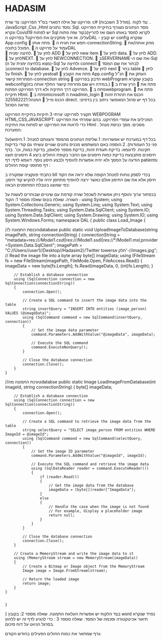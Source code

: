 # HADASIM
פרויקט של אילה דמארי
בס"ד 
הפרויקט:
צד שרת: c# (מודל 3 השכבות).
צד לקוח: . JavaScript ,Css ,Html
מסד נתונים: Sql.
מסד הנתונים מצורף בתיקיית הפרויקט ונקרא Covid19 
יש לפתוח Sql  לקרוא למסד באותו השם ואז להריץ(בקוד שזה פתוח עליו).
אז איך מתקינים את הפרויקט?
בפרויקט הDAL -  יש קובץ config  שנקרא App.config
	פתח אותו.
	חפש את תגית ה-connectionString.
	מחק אותה/את המוכל בתוכה.
	עמוד על פרויקט הDAL  
	לחיצה ימנית.
	לחץ על ADD
	לחץ על new item
	 לחץ על data.
	לחץ על ADD.
	לחץ עלNEXT.
	לחץ על NEWCONNECTION.
	בSERVERNAME-את שם ה-Sql (נמצא בלחיצה ימנית על ה-Sql ולחיצה על connect
	לבחור את שם המסד בconnect to database.
	לחץ על Advence.
	לחץ על next
	בחר table
	לחץ על finish.
	לחץ על yestoall
	פתח את הקובץ App.config הנ"ל
	העתק את המחרוזת קישור-connection string
	הדבק בפרויקט webProgram   בקובץ שנקרא webconfig(במידה ויש שם מחרוזת קישור החלף אותה בזו.)
	הרץ שרת ב 
	פתח את הפרויקט דרך התיקיה ולא דרך הפרויקט הפתוח.
	פתח בwebprogram.
	פתח את תיקיית Html.
	פתח בmicrosoft את הadmin_login
	הכנס את תהודת זהות המנהל:325562221
	הכנס מייל direct.
בכל דף יש סרגל המאפשר ניתוב בין בדפים:
מראה הסרגל:
 
תקציר לפרויקט
יצרתי 3 תיקיות בתיקיית הפרויקט WEBPOGRAM HTML,CSS,JAVASCRIPT:  המכילים את עמודי הפרויקט.
בהם שמרתי את הפרויקט
כדי לראות את הפרויקט יש לפתוח את התיקיה Html  .
 מסכים:
מסך כניסת מנהל המערכת:
 
בכל דף במערכת יש אפשרויות:
1.שליפת הנתונים מהמסד והצגתם למנהל.
1.חיפוש(על פני כל העמודות).
2.הוספה
באם המשתמש מכניס נתונים שגויים עשיתי גם קודי בדיקות תקינות. לדוגמא: בדיקת תעודת זהות, בדיקת מספר פלאפון, בדיקת כמות, וכו'.
בדף חיסונים מתבצעת בדיקת כמות חיסונים אם החבר בקופת החולים ביצע 4 חיסונים תוצג הודעה על המסך ולא יהיה אפשרות להוסיף ולבצע חיסון נוסף.
דוגמא לדף:
דף patients:
דף מחוסני קופת החולים :
 
כתבתי פונקציה שמקורה ב bll בכדי לספק נוחות למנהל הקופה שלא יראה את הקוד חיסון אלא את שם החיסון אולם כאשר ירצה להוסיף מתחסן יהיה עליו להקיש קוד חיסון:
כפי שמוצג בטבלת המחוסנים הבאה:
 

בכפתור ערוך והוסף ניתן אפשרות לשכפל שורה קודמת עם שינויים שבוחרים לעשות על השורה.
שאלת בונוס
שאלה מספר 1:
הקוד :
using System;
using System.Collections.Generic;
using System.Linq;
using System.Text;
using System.Threading.Tasks;
using System.Data.SqlClient;
using System.IO;
using System.Data.SqlClient;
using System.Drawing;
using System.IO;
using System.Windows.Forms;
namespace DAL
{
  public  class Load_Image
    {

//הכנסת התמונה לdatabase
public static void UploadImageToDatabase(string imagePath, string connectionString)
        {
            connectionString = "metadata=res://*/Model1.csdl|res://*/Model1.ssdl|res://*/Model1.msl;provider=System.Data.SqlClient";
            imagePath = "C://Users//user1//Desktop//Hadasim2//Twitter towersחלק א'-//images.jpg";
            // Read the image file into a byte array
            byte[] imageData;
        using (FileStream fs = new FileStream(imagePath, FileMode.Open, FileAccess.Read))
        {
            imageData = new byte[fs.Length];
            fs.Read(imageData, 0, (int)fs.Length);
        }

        // Establish a database connection
        using (SqlConnection connection = new SqlConnection(connectionString))
        {
            connection.Open();

            // Create a SQL command to insert the image data into the table
            string insertQuery = "INSERT INTO entities (image_person) VALUES (@imageData)";
            using (SqlCommand command = new SqlCommand(insertQuery, connection))
            {
                // Set the image data parameter
                command.Parameters.AddWithValue("@imageData", imageData);

                // Execute the SQL command
                command.ExecuteNonQuery();
            }

            // Close the database connection
            connection.Close();
        }
    }
        

//טעינת התמונה מהdatabse
        public static Image LoadImageFromDatabase(int imageId, string connectionString)
    {
        byte[] imageData;

        // Establish a database connection
        using (SqlConnection connection = new SqlConnection(connectionString))
        {
            connection.Open();

            // Create a SQL command to retrieve the image data from the table
            string selectQuery = "SELECT image_person FROM entities WHERE ImageId = @imageId";
            using (SqlCommand command = new SqlCommand(selectQuery, connection))
            {
                // Set the image ID parameter
                command.Parameters.AddWithValue("@imageId", imageId);

                // Execute the SQL command and retrieve the image data
                using (SqlDataReader reader = command.ExecuteReader())
                {
                    if (reader.Read())
                    {
                        // Get the image data from the database
                        imageData = (byte[])reader["ImageData"];
                    }
                    else
                    {
                        // Handle the case when the image is not found
                        // For example, display a placeholder image
                        return null;
                    }
                }
            }

            // Close the database connection
            connection.Close();
        }

        // Create a MemoryStream and write the image data to it
        using (MemoryStream stream = new MemoryStream(imageData))
        {
            // Create a Bitmap or Image object from the MemoryStream
            Image image = Image.FromStream(stream);

            // Return the loaded image
            return image;
        }
    }


    }
}
בצד הלקוח יש אפשרות העלאת התמונה.
שאלה מספר 2: 
בקובץ word  נפרד שנקרא תיאור אכיטקטורה וסכמה של המסד.
 שאלה מספר 3 :
כדי להגיע לדף זה יש ללחוץ בסרגל הניווט על דוח סיכום.

 
גרף שמתאר את כמות החולים הפעילים בחודש הקודם:
 






